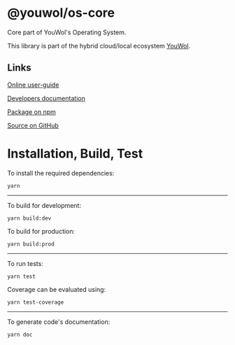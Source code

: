 # @youwol/os-core

Core part of YouWol's Operating System.

This library is part of the hybrid cloud/local ecosystem
[YouWol](https://platform.youwol.com/applications/@youwol/platform/latest).

## Links

[Online user-guide](https://l.youwol.com/doc/@youwol/os-core)

[Developers documentation](https://platform.youwol.com/applications/@youwol/cdn-explorer/latest?package=@youwol/os-core&tab=doc)

[Package on npm](https://www.npmjs.com/package/@youwol/os-core)

[Source on GitHub](https://github.com/youwol/os-core)

# Installation, Build, Test

To install the required dependencies:

```shell
yarn
```

---

To build for development:

```shell
yarn build:dev
```

To build for production:

```shell
yarn build:prod
```

---

To run tests:

```shell
yarn test
```

Coverage can be evaluated using:

```shell
yarn test-coverage
```

---

To generate code's documentation:

```shell
yarn doc
```
